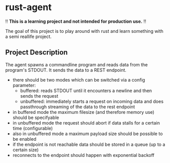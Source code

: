 # rust-agent

:bangbang: **This is a learning project and not intended for production use.** :bangbang:

The goal of this project is to play around with rust and learn something with a semi
reallife project.

## Project Description

The agent spawns a commandline program and reads data from the program's STDOUT. It
sends the data to a REST endpoint.

* there should be two modes which can be switched via a config parameter:
  * buffered: reads STDOUT until it encounters a newline and then sends the request
  * unbuffered: immediately starts a request on incoming data and does passthrough
                streaming of the data to the rest endpoint
* in buffered mode the maximum filesize (and therefore memory use) should be specifyable
* in unbuffered mode the request should abort if data stalls for a certain time (configurable)
* also in unbuffered mode a maximum payload size should be possible to be enabled
* if the endpoint is not reachable data should be stored in a queue (up to a certain size)
* reconnects to the endpoint should happen with exponential backoff



